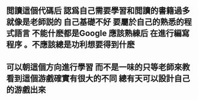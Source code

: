 ## 閲讀這個代碼后 認爲自己需要學習和閲讀的書籍過多 就像是老師説的 自己基礎不好 要屬於自己的熟悉的程式語言 不能什麽都是Google 應該熟練后 在進行編寫程序 。不應該總是功利想要得到什麽
## 可以朝這個方向進行學習 而不是一味的只等老師來教 看到這個游戲確實有很大的不同 總有天可以設計自己的游戲出來
